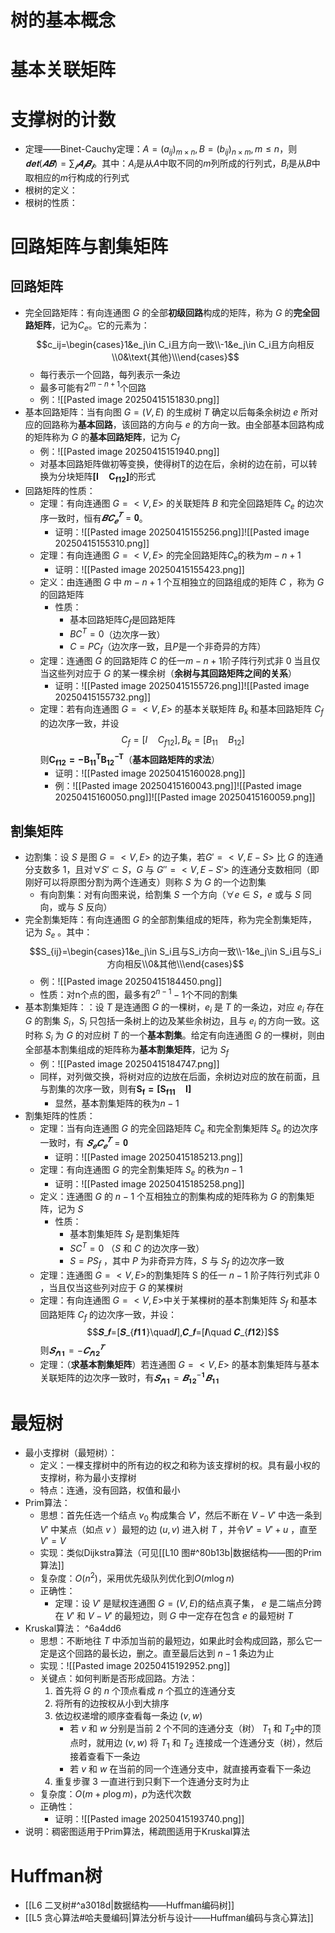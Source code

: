 # 树的基本概念
# 基本关联矩阵
# 支撑树的计数
- 定理——Binet-Cauchy定理：$A = (a_{ij})_{m\times n},B =(b_{ij})_{n\times m},m ≤ n$，则$𝐝𝐞𝐭(𝑨𝑩) = \sum_𝒊𝑨_𝒊𝑩_𝒊$。其中：$A_i$是从$A$中取不同的$m$列所成的行列式，$B_i$是从$B$中取相应的$m$行构成的行列式
- 根树的定义：
- 根树的性质：


# 回路矩阵与割集矩阵
## 回路矩阵
- 完全回路矩阵：有向连通图 $G$ 的全部**初级回路**构成的矩阵，称为 $G$ 的**完全回路矩阵**，记为$C_e$。它的元素为：$$c_ij=\begin{cases}1&e_j\in C_i且方向一致\\-1&e_j\in C_i且方向相反\\0&\text{其他}\\\end{cases}$$
	- 每行表示一个回路，每列表示一条边
	- 最多可能有$2^{m-n+1}$个回路
	- 例：![[Pasted image 20250415151830.png]]
- 基本回路矩阵：当有向图 $G = (V , E)$ 的生成树 $T$ 确定以后每条余树边 $e$ 所对应的回路称为**基本回路**，该回路的方向与 $e$ 的方向一致。由全部基本回路构成的矩阵称为 $G$ 的**基本回路矩阵**，记为 $C_f$ 
	- 例：![[Pasted image 20250415151940.png]]
	- 对基本回路矩阵做初等变换，使得树T的边在后，余树的边在前，可以转换为分块矩阵$\pmb{[I\quad C_{f12}]}$的形式
- 回路矩阵的性质：
	- 定理：有向连通图 $G = <V , E>$ 的关联矩阵 $B$ 和完全回路矩阵 $C_e$ 的边次序一致时，恒有$𝑩𝑪_𝒆^𝑻=𝟎$。
		- 证明：![[Pasted image 20250415155256.png]]![[Pasted image 20250415155310.png]]
	- 定理：有向连通图 $G = <V , E>$ 的完全回路矩阵$C_e$的秩为$m-n+1$
		- 证明：![[Pasted image 20250415155423.png]]
	- 定义：由连通图 $G$ 中 $m-n +1$ 个互相独立的回路组成的矩阵 $C$ ，称为 $G$ 的回路矩阵
		- 性质：
			- 基本回路矩阵$C_f$是回路矩阵
			- $BC^T=0$（边次序一致）
			- $C=PC_f$（边次序一致，且$P$是一个非奇异的方阵）
	- 定理：连通图 $G$ 的回路矩阵 $C$ 的任一$m-n +1$阶子阵行列式非 0 当且仅当这些列对应于 $G$ 的某一棵余树（**余树与其回路矩阵之间的关系**）
		- 证明：![[Pasted image 20250415155726.png]]![[Pasted image 20250415155732.png]]
	- 定理：若有向连通图 $G = <V , E>$ 的基本关联矩阵 $B_k$ 和基本回路矩阵 $C_f$ 的边次序一致，并设$$C_f=[I\quad C_{f12}],B_k=[B_{11}\quad B_{12}]$$则$\pmb{C_{f12}=-B_{11}^TB_{12}^{-T}}$（**基本回路矩阵的求法**）
		- 证明：![[Pasted image 20250415160028.png]]
		- 例：![[Pasted image 20250415160043.png]]![[Pasted image 20250415160050.png]]![[Pasted image 20250415160059.png]]
## 割集矩阵
- 边割集：设 $S$ 是图 $G = <V , E>$ 的边子集，若$G'= <V , E-S>$ 比 $G$ 的连通分支数多 1，且对$\forall S' \subset S$，$G$ 与 $G '' = <V , E-S'>$ 的连通分支数相同（即刚好可以将原图分割为两个连通支）则称 $S$ 为 $G$ 的一个边割集
	- 有向割集：对有向图来说，给割集 $S$ 一个方向（$\forall e\in S$，$e$ 或与 $S$ 同向，或与 $S$ 反向）
- 完全割集矩阵：有向连通图 $G$ 的全部割集组成的矩阵，称为完全割集矩阵，记为 $S_e$ 。其中：$$S_{ij}=\begin{cases}1&e_j\in S_i且与S_i方向一致\\-1&e_j\in S_i且与S_i方向相反\\0&其他\\\end{cases}$$
	- 例：![[Pasted image 20250415184450.png]]
	- 性质：对n个点的图，最多有$2^{n-1}-1$个不同的割集
- 基本割集矩阵：：设 $T$ 是连通图 $G$ 的一棵树，$e_i$ 是 $T$ 的一条边，对应 $e_i$ 存在 $G$ 的割集 $S_i$，$S_i$ 只包括一条树上的边及某些余树边，且与 $e_i$ 的方向一致。这时称 $S_i$ 为 $G$ 的对应树 $T$ 的一个**基本割集**。给定有向连通图 $G$ 的一棵树，则由全部基本割集组成的矩阵称为**基本割集矩阵**，记为 $S_f$
	- 例：![[Pasted image 20250415184747.png]]
	- 同样，对列做交换，将树对应的边放在后面，余树边对应的放在前面，且与割集的次序一致，则有$\pmb {S_f=[S_{f11}\quad I]}$
		- 显然，基本割集矩阵的秩为$n-1$
- 割集矩阵的性质：
	- 定理：当有向连通图 $G$ 的完全回路矩阵 $C_e$ 和完全割集矩阵 $S_e$ 的边次序一致时，有 $𝑺_𝒆𝑪_𝒆^𝑻=𝟎$
		- 证明：![[Pasted image 20250415185213.png]]
	- 定理：有向连通图 $G$ 的完全割集矩阵 $S_e$ 的秩为$n-1$
		- 证明：![[Pasted image 20250415185258.png]]
	- 定义：连通图 $G$ 的 $n-1$ 个互相独立的割集构成的矩阵称为 $G$ 的割集矩阵，记为 $S$
		- 性质：
			- 基本割集矩阵 $S_f$ 是割集矩阵
			- $SC^T = 0$ （$S$ 和 $C$ 的边次序一致）
			- $S = PS_f$ ，其中 $P$ 为非奇异方阵，$S$ 与 $S_f$ 的边次序一致
	- 定理：连通图 $G = <V , E>$的割集矩阵 S 的任一 $n-1$ 阶子阵行列式非 0 ，当且仅当这些列对应于 $G$ 的某棵树
	- 定理：有向连通图 $G = <V , E>$中关于某棵树的基本割集矩阵 $S_f$ 和基本回路矩阵 $C_f$ 的边次序一致，并设：$$𝑺_𝒇=[𝑺_{𝒇𝟏𝟏}\quad𝑰],𝑪_𝒇=[𝑰\quad 𝑪_{𝒇𝟏𝟐}]$$则$𝑺_{𝒇𝟏𝟏}=−𝑪_{𝒇𝟏𝟐}^𝑻$
	- 定理：（**求基本割集矩阵**）若连通图 $G = <V , E>$ 的基本割集矩阵与基本关联矩阵的边次序一致时，有$𝑺_{𝒇𝟏𝟏}=𝑩_{𝟏𝟐}^{−𝟏}𝑩_{𝟏𝟏}$
# 最短树
- 最小支撑树（最短树）：
	- 定义：一棵支撑树中的所有边的权之和称为该支撑树的权。具有最小权的支撑树，称为最小支撑树
	- 特点：连通，没有回路，权值和最小
- Prim算法：
	- 思想：首先任选一个结点 $v_0$ 构成集合 $V'$，然后不断在 $V-V'$ 中选一条到 $V'$ 中某点（如点 $v$ ）最短的边 $(u , v)$ 进入树 $T$ ，并令$V ' = V ' + u$ ，直至 $V ' = V$
	- 实现：类似Dijkstra算法（可见[[L10 图#^80b13b|数据结构——图的Prim算法]]
	- 复杂度：$O(n^2)$，采用优先级队列优化到$O(m\log n)$
	- 正确性：
		- 定理：设 $V'$ 是赋权连通图 $G = (V , E)$的结点真子集， $e$ 是二端点分跨在 $V'$ 和 $V-V'$ 的最短边，则 $G$ 中一定存在包含 $e$ 的最短树 $T$
- Kruskal算法： ^6a4dd6
	- 思想：不断地往 $T$ 中添加当前的最短边，如果此时会构成回路，那么它一定是这个回路的最长边，删之。直至最后达到 $n-1$ 条边为止
	- 实现：![[Pasted image 20250415192952.png]]
	- 关键点：如何判断是否形成回路。方法：
		1. 首先将 $G$ 的 $n$ 个顶点看成 $n$ 个孤立的连通分支
		2. 将所有的边按权从小到大排序
		3. 依边权递增的顺序查看每一条边 $(v , w)$
			- 若 $v$ 和 $w$ 分别是当前 2 个不同的连通分支（树） $T_1$ 和 $T_2$中的顶点时，就用边 $(v , w)$ 将 $T_1$ 和 $T_2$ 连接成一个连通分支（树），然后接着查看下一条边
			- 若 $v$ 和 $w$ 在当前的同一个连通分支中，就直接再查看下一条边
		4. 重复步骤 3 一直进行到只剩下一个连通分支时为止	
	- 复杂度：$O(m+p\log m)$，$p$为迭代次数
	- 正确性：
		- 证明：![[Pasted image 20250415193740.png]]
- 说明：稠密图适用于Prim算法，稀疏图适用于Kruskal算法
# Huffman树
- [[L6 二叉树#^a3018d|数据结构——Huffman编码树]]
- [[L5 贪心算法#哈夫曼编码|算法分析与设计——Huffman编码与贪心算法]]